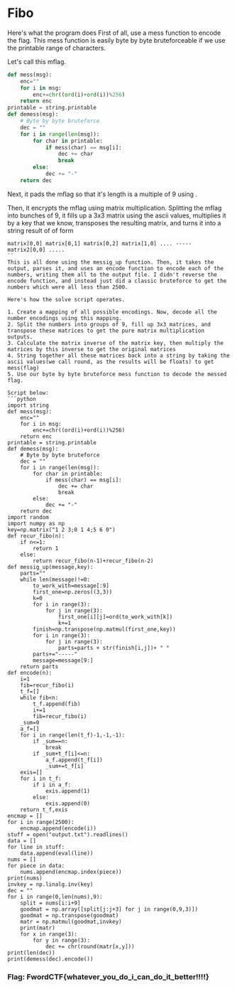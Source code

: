 # Fibo

Here's what the program does
First of all, use a mess function to encode the flag. This mess function is easily byte by byte bruteforceable if we use the printable range of characters. 

Let's call this mflag.

```python
def mess(msg):
    enc=""
    for i in msg:
        enc+=chr((ord(i)+ord(i))%256)
    return enc
printable = string.printable
def demess(msg):
    # Byte by byte bruteforce
    dec = ""
    for i in range(len(msg)):
        for char in printable:
            if mess(char) == msg[i]:
                dec += char
                break
        else:
            dec += "-"
    return dec
```
Next, it pads the mflag so that it's length is a multiple of 9 using .

Then, it encrypts the mflag using matrix multiplication. Splitting the mflag into bunches of 9, it fills up a 3x3 matrix using the ascii values, multiplies it by a key that we know, transposes the resulting matrix, and turns it into a string result of of form
```
matrix[0,0] matrix[0,1] matrix[0,2] matrix[1,0] .... ----- matrix2[0,0] .....
``
This is all done using the messig_up function. Then, it takes the output, parses it, and uses an encode function to encode each of the numbers, writing them all to the output file. I didn't reverse the encode function, and instead just did a classic bruteforce to get the numbers which were all less than 2500.

Here's how the solve script operates.

1. Create a mapping of all possible encodings. Now, decode all the number encodings using this mapping.
2. Split the numbers into groups of 9, fill up 3x3 matrices, and transpose these matrices to get the pure matrix multiplication outputs.
3. Calculate the matrix inverse of the matrix key, then multiply the matrices by this inverse to get the original matrices
4. String together all these matrices back into a string by taking the ascii values(we call round, as the results will be floats) to get mess(flag)
5. Use our byte by byte bruteforce mess function to decode the messed flag.

Script below:
```python
import string
def mess(msg):
	enc=""
	for i in msg:
		enc+=chr((ord(i)+ord(i))%256)
	return enc
printable = string.printable
def demess(msg):
    # Byte by byte bruteforce
    dec = ""
    for i in range(len(msg)):
        for char in printable:
            if mess(char) == msg[i]:
                dec += char
                break
        else:
            dec += "-"
    return dec
import random
import numpy as np
key=np.matrix("1 2 3;0 1 4;5 6 0")
def recur_fibo(n):
	if n<=1:
		return 1
	else:
		return recur_fibo(n-1)+recur_fibo(n-2)
def messig_up(message,key):
	parts=""
	while len(message)!=0:
		to_work_with=message[:9]
		first_one=np.zeros((3,3))
		k=0
		for i in range(3):
			for j in range(3):
				first_one[i][j]=ord(to_work_with[k])
				k+=1
		finish=np.transpose(np.matmul(first_one,key))
		for i in range(3):
			for j in range(3):
				parts=parts + str(finish[i,j])+ " "
		parts+="-----"
		message=message[9:]
	return parts
def encode(n):
	i=1
	fib=recur_fibo(i)
	t_f=[]
	while fib<n:
		t_f.append(fib)
		i+=1
		fib=recur_fibo(i)
	_sum=0
	a_f=[]
	for i in range(len(t_f)-1,-1,-1):
		if _sum==n:
			break
		if _sum+t_f[i]<=n:
			a_f.append(t_f[i])
			_sum+=t_f[i]
	exis=[]
	for i in t_f:
		if i in a_f:
			exis.append(1)
		else:
			exis.append(0)
	return t_f,exis
encmap = []
for i in range(2500):
    encmap.append(encode(i))
stuff = open("output.txt").readlines()
data = []
for line in stuff:
    data.append(eval(line))
nums = []
for piece in data:
    nums.append(encmap.index(piece))
print(nums)
invkey = np.linalg.inv(key)
dec = ""
for i in range(0,len(nums),9):
    split = nums[i:i+9]
    goodmat = np.array([split[j:j+3] for j in range(0,9,3)])
    goodmat = np.transpose(goodmat)
    matr = np.matmul(goodmat,invkey)
    print(matr)
    for x in range(3):
        for y in range(3):
            dec += chr(round(matr[x,y]))
print(len(dec))
print(demess(dec).encode())
```


### Flag: FwordCTF{whatever_you_do_i_can_do_it_better!!!!}
